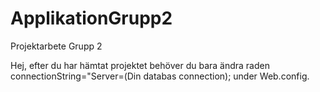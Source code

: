 # ApplikationGrupp2
Projektarbete Grupp 2

Hej, efter du har hämtat projektet behöver du bara ändra raden connectionString="Server=(Din databas connection); under Web.config.
